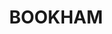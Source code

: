 ---
lastmod: '2025-04-06T06:05:20+00:00'
latitude: -34.862038
layout: suburb
longitude: 148.796477
postcode: '2582'
state: NSW
title: BOOKHAM
url: /nsw/bookham/
---